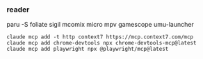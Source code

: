 ### reader
paru -S foliate sigil mcomix micro mpv gamescope umu-launcher  



`claude mcp add -t http context7 https://mcp.context7.com/mcp`      
`claude mcp add chrome-devtools npx chrome-devtools-mcp@latest`  
`claude mcp add playwright npx @playwright/mcp@latest`     

